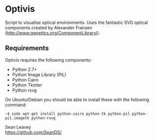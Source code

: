 # Optivis #
Script to visualise optical environments. Uses the fantastic SVG optical components created by Alexander Franzen (http://www.gwoptics.org/ComponentLibrary/).  

## Requirements ##
Optivis requires the following components:

* Python 2.7+
* Python Image Library (PIL)
* Python Cairo
* Python Tkinter
* Python rsvg

On Ubuntu/Debian you should be able to install these with the following command:

`~$ sudo apt-get install python-cairo python-tk python-pil python-pil.imagetk python-rsvg`

Sean Leavey  
https://github.com/SeanDS/
